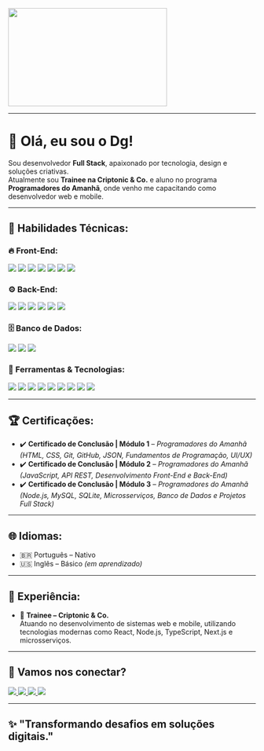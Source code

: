 <img src="https://external-preview.redd.it/tC7pN4zTFUNYMCZ8iZ6qm1r3O1Koza0TF0yUNi6jpkE.gif?width=600&height=300&s=710df0c31b0bf441ce1ea81c1045f8a16c305569" width="80%" height="200px"  align="center"/>

---

# 👋 Olá, eu sou o Dg!

Sou desenvolvedor **Full Stack**, apaixonado por tecnologia, design e soluções criativas.  
Atualmente sou **Trainee na Criptonic & Co.** e aluno no programa **Programadores do Amanhã**, onde venho me capacitando como desenvolvedor web e mobile.

---

## 🧠 **Habilidades Técnicas:**

### 🔥 Front-End:
<p>
  <img src="https://img.shields.io/badge/HTML5-E34F26?style=for-the-badge&logo=html5&logoColor=white"/>
  <img src="https://img.shields.io/badge/CSS3-1572B6?style=for-the-badge&logo=css3&logoColor=white"/>
  <img src="https://img.shields.io/badge/TailwindCSS-06B6D4?style=for-the-badge&logo=tailwindcss&logoColor=white"/>
  <img src="https://img.shields.io/badge/JavaScript-F7DF1E?style=for-the-badge&logo=javascript&logoColor=black"/>
  <img src="https://img.shields.io/badge/React-61DAFB?style=for-the-badge&logo=react&logoColor=black"/>
  <img src="https://img.shields.io/badge/Next.js-000000?style=for-the-badge&logo=nextdotjs&logoColor=white"/>
  <img src="https://img.shields.io/badge/React_Native-61DAFB?style=for-the-badge&logo=react&logoColor=black"/>
</p>

### ⚙️ Back-End:
<p>
  <img src="https://img.shields.io/badge/Node.js-339933?style=for-the-badge&logo=nodedotjs&logoColor=white"/>
  <img src="https://img.shields.io/badge/Express.js-000000?style=for-the-badge&logo=express&logoColor=white"/>
  <img src="https://img.shields.io/badge/REST_API-006400?style=for-the-badge&logo=json&logoColor=white"/>
  <img src="https://img.shields.io/badge/Microsserviços-FF6F61?style=for-the-badge"/>
  <img src="https://img.shields.io/badge/POO-9C27B0?style=for-the-badge"/>
  <img src="https://img.shields.io/badge/Jest-C21325?style=for-the-badge&logo=jest&logoColor=white"/>
</p>

### 🗄️ Banco de Dados:
<p>
  <img src="https://img.shields.io/badge/MySQL-4479A1?style=for-the-badge&logo=mysql&logoColor=white"/>
  <img src="https://img.shields.io/badge/SQLite-003B57?style=for-the-badge&logo=sqlite&logoColor=white"/>
  <img src="https://img.shields.io/badge/SQL-316192?style=for-the-badge&logo=postgresql&logoColor=white"/>
</p>

### 🧰 Ferramentas & Tecnologias:
<p>
  <img src="https://img.shields.io/badge/Git-F05032?style=for-the-badge&logo=git&logoColor=white"/>
  <img src="https://img.shields.io/badge/GitHub-181717?style=for-the-badge&logo=github&logoColor=white"/>
  <img src="https://img.shields.io/badge/GitFlow-FF9E0F?style=for-the-badge"/>
  <img src="https://img.shields.io/badge/Figma-F24E1E?style=for-the-badge&logo=figma&logoColor=white"/>
  <img src="https://img.shields.io/badge/Canva-00C4CC?style=for-the-badge&logo=canva&logoColor=white"/>
  <img src="https://img.shields.io/badge/Photoshop-31A8FF?style=for-the-badge&logo=adobephotoshop&logoColor=white"/>
  <img src="https://img.shields.io/badge/Vercel-000000?style=for-the-badge&logo=vercel&logoColor=white"/>
  <img src="https://img.shields.io/badge/Netlify-00C7B7?style=for-the-badge&logo=netlify&logoColor=white"/>
  <img src="https://img.shields.io/badge/Trello-0052CC?style=for-the-badge&logo=trello&logoColor=white"/>
</p>

---

## 🏆 **Certificações:**
- ✔️ **Certificado de Conclusão | Módulo 1** – *Programadores do Amanhã*  
*(HTML, CSS, Git, GitHub, JSON, Fundamentos de Programação, UI/UX)*  
- ✔️ **Certificado de Conclusão | Módulo 2** – *Programadores do Amanhã*  
*(JavaScript, API REST, Desenvolvimento Front-End e Back-End)*  
- ✔️ **Certificado de Conclusão | Módulo 3** – *Programadores do Amanhã*  
*(Node.js, MySQL, SQLite, Microsserviços, Banco de Dados e Projetos Full Stack)*  

---

## 🌐 **Idiomas:**
- 🇧🇷 Português – Nativo  
- 🇺🇸 Inglês – Básico *(em aprendizado)*  

---

## 💼 **Experiência:**
- 🏢 **Trainee – Criptonic & Co.**  
Atuando no desenvolvimento de sistemas web e mobile, utilizando tecnologias modernas como React, Node.js, TypeScript, Next.js e microsserviços.

---

## 🔗 **Vamos nos conectar?**

<p align="left">
  <a href="https://api.whatsapp.com/send?phone=5575988258686" target="_blank" title="WhatsApp">
    <img src="https://img.shields.io/badge/-WhatsApp-25d366?style=flat-square&labelColor=25d366&logo=whatsapp&logoColor=white"/>
  </a>
  
  <a href="https://www.instagram.com/apenasodg/" target="_blank" title="Instagram">
    <img src="https://img.shields.io/badge/-Instagram-E4405F?style=flat-square&logo=instagram&logoColor=white"/>
  </a>
  
  <a href="https://www.linkedin.com/in/diego-silva-de-carvalho-82581a326/" target="_blank" title="LinkedIn">
    <img src="https://img.shields.io/badge/-LinkedIn-0A66C2?style=flat-square&logo=linkedin&logoColor=white"/>
  </a>
  
  <a href="https://www.facebook.com/diegoo.silva.1800/" target="_blank" title="Facebook">
    <img src="https://img.shields.io/badge/-Facebook-1877F2?style=flat-square&logo=facebook&logoColor=white"/>
  </a>
</p>

---

## ✨ **"Transformando desafios em soluções digitais."**
